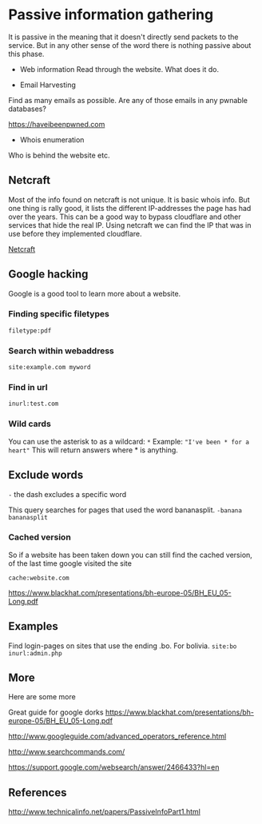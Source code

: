 # Passive information gathering

It is passive in the meaning that it doesn't directly send packets to the service. But in any other sense of the word there is nothing passive about this phase.


 - Web information
Read through the website. What does it do.

 - Email Harvesting

Find as many emails as possible. Are any of those emails in any pwnable databases?

https://haveibeenpwned.com

 - Whois enumeration

Who is behind the website etc.
## Netcraft

Most of the info found on netcraft is not unique. It is basic whois info. But one thing is rally good, it lists the different IP-addresses the page has had over the years. This can be a good way to bypass cloudflare and other services that hide the real IP. Using netcraft we can find the IP that was in use before they implemented cloudflare.

[Netcraft](https://www.netcraft.com/)

## Google hacking
Google is a good tool to learn more about a website.

### Finding specific filetypes
`filetype:pdf`

### Search within webaddress
`site:example.com myword`

### Find in url

`inurl:test.com`

### Wild cards

You can use the asterisk to as a wildcard:
`*`
Example:
`"I've been * for a heart"`
This will return answers where * is anything.

## Exclude words
`-` the dash excludes a specific word

This query searches for pages that used the word bananasplit. 
`-banana bananasplit`

### Cached version
So if a website has been taken down you can still find the cached version, of the last time google visited the site

`cache:website.com`

https://www.blackhat.com/presentations/bh-europe-05/BH_EU_05-Long.pdf


## Examples

Find login-pages on sites that use the ending .bo. For bolivia.
`site:bo inurl:admin.php`


## More
Here are some more

Great guide for google dorks
https://www.blackhat.com/presentations/bh-europe-05/BH_EU_05-Long.pdf

http://www.googleguide.com/advanced_operators_reference.html

http://www.searchcommands.com/

https://support.google.com/websearch/answer/2466433?hl=en
## References
http://www.technicalinfo.net/papers/PassiveInfoPart1.html